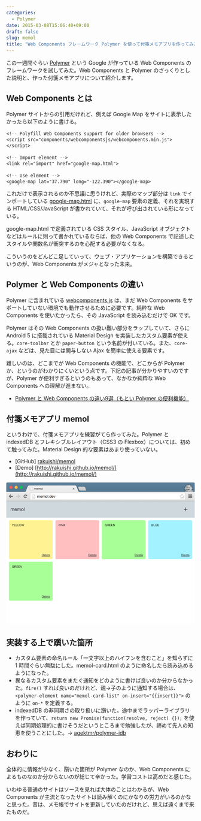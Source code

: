 ```yaml
---
categories:
  - Polymer
date: 2015-03-08T15:06:40+09:00
draft: false
slug: memol
title: "Web Components フレームワーク Polymer を使って付箋メモアプリを作ってみた"
---
```


この一週間ぐらい [Polymer](https://www.polymer-project.org/) という Google が作っている Web Components のフレームワークを試してみた。Web Components と Polymer のざっくりとした説明と、作った付箋メモアプリについて紹介します。

## Web Components とは

Polymer サイトからの引用だけれど、例えば Google Map をサイトに表示したかったら以下のように書ける。

	<!-- Polyfill Web Components support for older browsers -->
	<script src="components/webcomponentsjs/webcomponents.min.js"></script>

	<!-- Import element -->
	<link rel="import" href="google-map.html">

	<!-- Use element -->
	<google-map lat="37.790" long="-122.390"></google-map>

これだけで表示されるのか不思議に思うけれど、実際のマップ部分は `link` でインポートしている [google-map.html](https://github.com/GoogleWebComponents/google-map/blob/master/google-map.html) に、`google-map` 要素の定義、それを実現する HTML/CSS/JavaScript が書かれていて、それが呼び出されている形になっている。

google-map.html で定義されている CSS スタイル、JavaScript オブジェクトなどはルールに則って書かれているならば、他の Web Components で記述したスタイルや関数名が衝突するのを心配する必要がなくなる。

こういうのをどんどこ足していって、ウェブ・アプリケーションを構築できるというのが、Web Components がメジャとなった未来。

## Polymer と Web Components の違い

Polymer に含まれている [webcomponents.js](https://github.com/WebComponents/webcomponentsjs) は、まだ Web Components をサポートしていない環境でも動作させるために必要です。純粋な Web Components を使いたかったら、その JavaScript を読み込むだけで OK です。

Polymer はその Web Components の扱い難い部分をラップしていて、さらに Android 5 に搭載されている Material Design を実装したカスタム要素が使える。`core-toolbar` とか `paper-button` という名前が付いている。また、`core-ajax` などは、見た目には関与しない Ajax を簡単に使える要素です。

難しいのは、どこまでが Web Components の機能で、どこからが Polymer か、というのがわかりにくいという点です。下記の記事が分かりやすいのですが、Polymer が便利すぎるというのもあって、なかなか純粋な Web Components への理解が進まない。

* [Polymer と Web Components の違い9選（もとい Polymer の便利機能）](http://havelog.ayumusato.com/develop/webcomponents/e603-diff_of_polymer_and_webcomponents.html)

## 付箋メモアプリ memol

というわけで、付箋メモアプリを練習がてら作ってみた。Polymer と indexedDB とフレキシブルレイアウト（CSS3 の Flexbox）については、初めて触ってみた。Material Design 的な要素はあまり使っていない。

* [GitHub] [rakuishi/memol](https://github.com/rakuishi/memol)
* [Demo] [http://rakuishi.github.io/memol/](http://rakuishi.github.io/memol/)

![memol](https://raw.githubusercontent.com/rakuishi/static/master/images/memol.png)

## 実装する上で躓いた箇所

* カスタム要素の命名ルール「一文字以上のハイフンを含むこと」を知らずに 1 時間ぐらい無駄にした。memol-card.html のように命名したら読み込めるようになった。
* 異なるカスタム要素をまたぐ通知をどのように書けば良いのか分からなかった。`fire()` すれば良いのだけれど、親→子のように通知する場合は、`<polymer-element name="memol-card-list" on-insert="{{insert}}">` のように `on-*` を定義する。
* indexedDB の非同期さの取り扱いに躓いた。途中までラッパーライブラリを作っていて、`return new Promise(function(resolve, reject) {});` を使えば同期処理的に書けそうだというところまで勉強したが、諦めて先人の知恵を使うことにした。→ [agektmr/polymer-idb](https://github.com/agektmr/polymer-idb)

## おわりに

全体的に情報が少なく、躓いた箇所が Polymer なのか、Web Components によるものなのか分からないのが総じて辛かった。学習コストは高めだと感じた。

いわゆる普通のサイトはソースを見れば大体のことはわかるが、Web Components が主流となったサイトは読み解くのにかなりの労力がいるのかなと思った。昔は、メモ帳でサイトを更新していたのだけれど、思えば遠くまで来たものだ。
